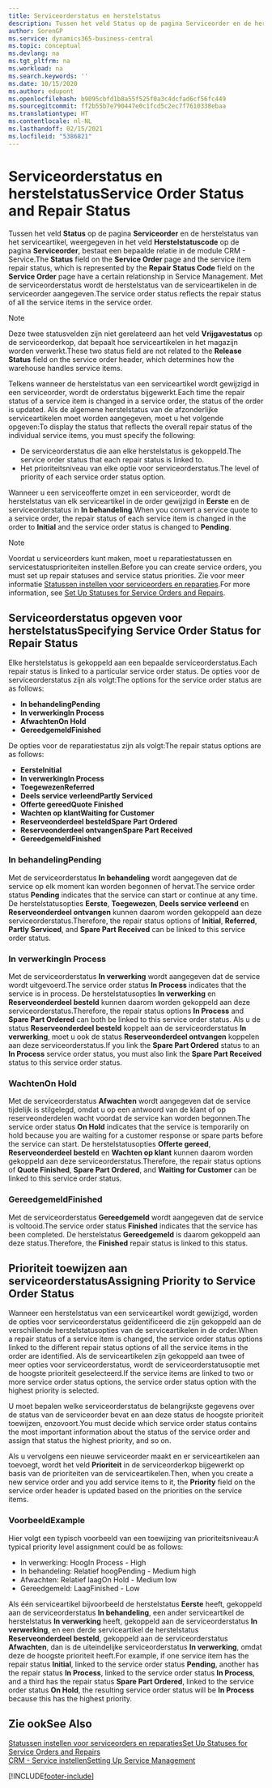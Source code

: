 ```yaml
---
title: Serviceorderstatus en herstelstatus
description: Tussen het veld Status op de pagina Serviceorder en de herstelstatus van het serviceartikel, weergegeven in het veld Herstelstatuscode op de pagina Serviceorder, bestaat een bepaalde relatie in de module CRM - Service. Met de serviceorderstatus wordt de herstelstatus van de serviceartikelen in de serviceorder aangegeven.
author: SorenGP
ms.service: dynamics365-business-central
ms.topic: conceptual
ms.devlang: na
ms.tgt_pltfrm: na
ms.workload: na
ms.search.keywords: ''
ms.date: 10/15/2020
ms.author: edupont
ms.openlocfilehash: b9095cbfd1b8a55f525f0a3c4dcfad6cf56fc449
ms.sourcegitcommit: ff2b55b7e790447e0c1fcd5c2ec7f7610338ebaa
ms.translationtype: HT
ms.contentlocale: nl-NL
ms.lasthandoff: 02/15/2021
ms.locfileid: "5386821"
---
```

# <a name="service-order-status-and-repair-status"></a><span data-ttu-id="c3371-104">Serviceorderstatus en herstelstatus</span><span class="sxs-lookup"><span data-stu-id="c3371-104">Service Order Status and Repair Status</span></span>

<span data-ttu-id="c3371-105">Tussen het veld **Status** op de pagina **Serviceorder** en de herstelstatus van het serviceartikel, weergegeven in het veld **Herstelstatuscode** op de pagina **Serviceorder**, bestaat een bepaalde relatie in de module CRM - Service.</span><span class="sxs-lookup"><span data-stu-id="c3371-105">The **Status** field on the **Service Order** page and the service item repair status, which is represented by the **Repair Status Code** field on the **Service Order** page have a certain relationship in Service Management.</span></span> <span data-ttu-id="c3371-106">Met de serviceorderstatus wordt de herstelstatus van de serviceartikelen in de serviceorder aangegeven.</span><span class="sxs-lookup"><span data-stu-id="c3371-106">The service order status reflects the repair status of all the service items in the service order.</span></span>  

> [!NOTE]  
> <span data-ttu-id="c3371-107">Deze twee statusvelden zijn niet gerelateerd aan het veld **Vrijgavestatus** op de serviceorderkop, dat bepaalt hoe serviceartikelen in het magazijn worden verwerkt.</span><span class="sxs-lookup"><span data-stu-id="c3371-107">These two status field are not related to the **Release Status** field on the service order header, which determines how the warehouse handles service items.</span></span>  

<span data-ttu-id="c3371-108">Telkens wanneer de herstelstatus van een serviceartikel wordt gewijzigd in een serviceorder, wordt de orderstatus bijgewerkt.</span><span class="sxs-lookup"><span data-stu-id="c3371-108">Each time the repair status of a service item is changed in a service order, the status of the order is updated.</span></span> <span data-ttu-id="c3371-109">Als de algemene herstelstatus van de afzonderlijke serviceartikelen moet worden aangegeven, moet u het volgende opgeven:</span><span class="sxs-lookup"><span data-stu-id="c3371-109">To display the status that reflects the overall repair status of the individual service items, you must specify the following:</span></span>  

* <span data-ttu-id="c3371-110">De serviceorderstatus die aan elke herstelstatus is gekoppeld.</span><span class="sxs-lookup"><span data-stu-id="c3371-110">The service order status that each repair status is linked to.</span></span>  
* <span data-ttu-id="c3371-111">Het prioriteitsniveau van elke optie voor serviceorderstatus.</span><span class="sxs-lookup"><span data-stu-id="c3371-111">The level of priority of each service order status option.</span></span>  

<span data-ttu-id="c3371-112">Wanneer u een serviceofferte omzet in een serviceorder, wordt de herstelstatus van elk serviceartikel in de order gewijzigd in **Eerste** en de serviceorderstatus in **In behandeling**.</span><span class="sxs-lookup"><span data-stu-id="c3371-112">When you convert a service quote to a service order, the repair status of each service item is changed in the order to **Initial** and the service order status is changed to **Pending**.</span></span>  

> [!NOTE]
> <span data-ttu-id="c3371-113">Voordat u serviceorders kunt maken, moet u reparatiestatussen en servicestatusprioriteiten instellen.</span><span class="sxs-lookup"><span data-stu-id="c3371-113">Before you can create service orders, you must set up repair statuses and service status priorities.</span></span> <span data-ttu-id="c3371-114">Zie voor meer informatie [Statussen instellen voor serviceorders en reparaties](service-order-repair-status.md).</span><span class="sxs-lookup"><span data-stu-id="c3371-114">For more information, see [Set Up Statuses for Service Orders and Repairs](service-order-repair-status.md).</span></span>

## <a name="specifying-service-order-status-for-repair-status"></a><span data-ttu-id="c3371-115">Serviceorderstatus opgeven voor herstelstatus</span><span class="sxs-lookup"><span data-stu-id="c3371-115">Specifying Service Order Status for Repair Status</span></span>

<span data-ttu-id="c3371-116">Elke herstelstatus is gekoppeld aan een bepaalde serviceorderstatus.</span><span class="sxs-lookup"><span data-stu-id="c3371-116">Each repair status is linked to a particular service order status.</span></span> <span data-ttu-id="c3371-117">De opties voor de serviceorderstatus zijn als volgt:</span><span class="sxs-lookup"><span data-stu-id="c3371-117">The options for the service order status are as follows:</span></span>

* <span data-ttu-id="c3371-118">**In behandeling**</span><span class="sxs-lookup"><span data-stu-id="c3371-118">**Pending**</span></span>
* <span data-ttu-id="c3371-119">**In verwerking**</span><span class="sxs-lookup"><span data-stu-id="c3371-119">**In Process**</span></span>
* <span data-ttu-id="c3371-120">**Afwachten**</span><span class="sxs-lookup"><span data-stu-id="c3371-120">**On Hold**</span></span>
* <span data-ttu-id="c3371-121">**Gereedgemeld**</span><span class="sxs-lookup"><span data-stu-id="c3371-121">**Finished**</span></span>

<span data-ttu-id="c3371-122">De opties voor de reparatiestatus zijn als volgt:</span><span class="sxs-lookup"><span data-stu-id="c3371-122">The repair status options are as follows:</span></span>

* <span data-ttu-id="c3371-123">**Eerste**</span><span class="sxs-lookup"><span data-stu-id="c3371-123">**Initial**</span></span>
* <span data-ttu-id="c3371-124">**In verwerking**</span><span class="sxs-lookup"><span data-stu-id="c3371-124">**In Process**</span></span>
* <span data-ttu-id="c3371-125">**Toegewezen**</span><span class="sxs-lookup"><span data-stu-id="c3371-125">**Referred**</span></span>
* <span data-ttu-id="c3371-126">**Deels service verleend**</span><span class="sxs-lookup"><span data-stu-id="c3371-126">**Partly Serviced**</span></span>
* <span data-ttu-id="c3371-127">**Offerte gereed**</span><span class="sxs-lookup"><span data-stu-id="c3371-127">**Quote Finished**</span></span>
* <span data-ttu-id="c3371-128">**Wachten op klant**</span><span class="sxs-lookup"><span data-stu-id="c3371-128">**Waiting for Customer**</span></span>
* <span data-ttu-id="c3371-129">**Reserveonderdeel besteld**</span><span class="sxs-lookup"><span data-stu-id="c3371-129">**Spare Part Ordered**</span></span>
* <span data-ttu-id="c3371-130">**Reserveonderdeel ontvangen**</span><span class="sxs-lookup"><span data-stu-id="c3371-130">**Spare Part Received**</span></span>
* <span data-ttu-id="c3371-131">**Gereedgemeld**</span><span class="sxs-lookup"><span data-stu-id="c3371-131">**Finished**</span></span>  

### <a name="pending"></a><span data-ttu-id="c3371-132">In behandeling</span><span class="sxs-lookup"><span data-stu-id="c3371-132">Pending</span></span>

<span data-ttu-id="c3371-133">Met de serviceorderstatus **In behandeling** wordt aangegeven dat de service op elk moment kan worden begonnen of hervat.</span><span class="sxs-lookup"><span data-stu-id="c3371-133">The service order status **Pending** indicates that the service can start or continue at any time.</span></span> <span data-ttu-id="c3371-134">De herstelstatusopties **Eerste**, **Toegewezen**, **Deels service verleend** en **Reserveonderdeel ontvangen** kunnen daarom worden gekoppeld aan deze serviceorderstatus.</span><span class="sxs-lookup"><span data-stu-id="c3371-134">Therefore, the repair status options of **Initial**, **Referred**, **Partly Serviced**, and **Spare Part Received** can be linked to this service order status.</span></span>  

### <a name="in-process"></a><span data-ttu-id="c3371-135">In verwerking</span><span class="sxs-lookup"><span data-stu-id="c3371-135">In Process</span></span>

<span data-ttu-id="c3371-136">Met de serviceorderstatus **In verwerking** wordt aangegeven dat de service wordt uitgevoerd.</span><span class="sxs-lookup"><span data-stu-id="c3371-136">The service order status **In Process** indicates that the service is in process.</span></span> <span data-ttu-id="c3371-137">De herstelstatusopties **In verwerking** en **Reserveonderdeel besteld** kunnen daarom worden gekoppeld aan deze serviceorderstatus.</span><span class="sxs-lookup"><span data-stu-id="c3371-137">Therefore, the repair status options **In Process** and **Spare Part Ordered** can both be linked to this service order status.</span></span> <span data-ttu-id="c3371-138">Als u de status **Reserveonderdeel besteld** koppelt aan de serviceorderstatus **In verwerking**, moet u ook de status **Reserveonderdeel ontvangen** koppelen aan deze serviceorderstatus.</span><span class="sxs-lookup"><span data-stu-id="c3371-138">If you link the **Spare Part Ordered** status to an **In Process** service order status, you must also link the **Spare Part Received** status to this service order status.</span></span>  

### <a name="on-hold"></a><span data-ttu-id="c3371-139">Wachten</span><span class="sxs-lookup"><span data-stu-id="c3371-139">On Hold</span></span>

<span data-ttu-id="c3371-140">Met de serviceorderstatus **Afwachten** wordt aangegeven dat de service tijdelijk is stilgelegd, omdat u op een antwoord van de klant of op reserveonderdelen wacht voordat de service kan worden begonnen.</span><span class="sxs-lookup"><span data-stu-id="c3371-140">The service order status **On Hold** indicates that the service is temporarily on hold because you are waiting for a customer response or spare parts before the service can start.</span></span> <span data-ttu-id="c3371-141">De herstelstatusopties **Offerte gereed**, **Reserveonderdeel besteld** en **Wachten op klant** kunnen daarom worden gekoppeld aan deze serviceorderstatus.</span><span class="sxs-lookup"><span data-stu-id="c3371-141">Therefore, the repair status options of **Quote Finished**, **Spare Part Ordered**, and **Waiting for Customer** can be linked to this service order status.</span></span>  

### <a name="finished"></a><span data-ttu-id="c3371-142">Gereedgemeld</span><span class="sxs-lookup"><span data-stu-id="c3371-142">Finished</span></span>

<span data-ttu-id="c3371-143">Met de serviceorderstatus **Gereedgemeld** wordt aangegeven dat de service is voltooid.</span><span class="sxs-lookup"><span data-stu-id="c3371-143">The service order status **Finished** indicates that the service has been completed.</span></span> <span data-ttu-id="c3371-144">De herstelstatus **Gereedgemeld** is daarom gekoppeld aan deze status.</span><span class="sxs-lookup"><span data-stu-id="c3371-144">Therefore, the **Finished** repair status is linked to this status.</span></span>  

## <a name="assigning-priority-to-service-order-status"></a><span data-ttu-id="c3371-145">Prioriteit toewijzen aan serviceorderstatus</span><span class="sxs-lookup"><span data-stu-id="c3371-145">Assigning Priority to Service Order Status</span></span>

<span data-ttu-id="c3371-146">Wanneer een herstelstatus van een serviceartikel wordt gewijzigd, worden de opties voor serviceorderstatus geïdentificeerd die zijn gekoppeld aan de verschillende herstelstatusopties van de serviceartikelen in de order.</span><span class="sxs-lookup"><span data-stu-id="c3371-146">When a repair status of a service item is changed, the service order status options linked to the different repair status options of all the service items in the order are identified.</span></span> <span data-ttu-id="c3371-147">Als de serviceartikelen zijn gekoppeld aan twee of meer opties voor serviceorderstatus, wordt de serviceorderstatusoptie met de hoogste prioriteit geselecteerd.</span><span class="sxs-lookup"><span data-stu-id="c3371-147">If the service items are linked to two or more service order status options, the service order status option with the highest priority is selected.</span></span>  

<span data-ttu-id="c3371-148">U moet bepalen welke serviceorderstatus de belangrijkste gegevens over de status van de serviceorder bevat en aan deze status de hoogste prioriteit toewijzen, enzovoort.</span><span class="sxs-lookup"><span data-stu-id="c3371-148">You must decide which service order status contains the most important information about the status of the service order and assign that status the highest priority, and so on.</span></span>  

<span data-ttu-id="c3371-149">Als u vervolgens een nieuwe serviceorder maakt en er serviceartikelen aan toevoegt, wordt het veld **Prioriteit** in de serviceorderkop bijgewerkt op basis van de prioriteiten van de serviceartikelen.</span><span class="sxs-lookup"><span data-stu-id="c3371-149">Then, when you create a new service order and you add service items to it, the **Priority** field on the service order header is updated based on the priorities on the service items.</span></span>  

### <a name="example"></a><span data-ttu-id="c3371-150">Voorbeeld</span><span class="sxs-lookup"><span data-stu-id="c3371-150">Example</span></span>

<span data-ttu-id="c3371-151">Hier volgt een typisch voorbeeld van een toewijzing van prioriteitsniveau:</span><span class="sxs-lookup"><span data-stu-id="c3371-151">A typical priority level assignment could be as follows:</span></span>  

* <span data-ttu-id="c3371-152">In verwerking: Hoog</span><span class="sxs-lookup"><span data-stu-id="c3371-152">In Process - High</span></span>  
* <span data-ttu-id="c3371-153">In behandeling: Relatief hoog</span><span class="sxs-lookup"><span data-stu-id="c3371-153">Pending - Medium high</span></span>  
* <span data-ttu-id="c3371-154">Afwachten: Relatief laag</span><span class="sxs-lookup"><span data-stu-id="c3371-154">On Hold - Medium low</span></span>  
* <span data-ttu-id="c3371-155">Gereedgemeld: Laag</span><span class="sxs-lookup"><span data-stu-id="c3371-155">Finished - Low</span></span>  

<span data-ttu-id="c3371-156">Als één serviceartikel bijvoorbeeld de herstelstatus **Eerste** heeft, gekoppeld aan de serviceorderstatus **In behandeling**, een ander serviceartikel de herstelstatus **In verwerking** heeft, gekoppeld aan de serviceorderstatus **In verwerking**, en een derde serviceartikel de herstelstatus **Reserveonderdeel besteld**, gekoppeld aan de serviceorderstatus **Afwachten**, dan is de uiteindelijke serviceorderstatus **In verwerking**, omdat deze de hoogste prioriteit heeft.</span><span class="sxs-lookup"><span data-stu-id="c3371-156">For example, if one service item has the repair status **Initial**, linked to the service order status **Pending**, another has the repair status **In Process**, linked to the service order status **In Process**, and a third has the repair status **Spare Part Ordered**, linked to the service order status **On Hold**, the resulting service order status will be **In Process** because this has the highest priority.</span></span>  

## <a name="see-also"></a><span data-ttu-id="c3371-157">Zie ook</span><span class="sxs-lookup"><span data-stu-id="c3371-157">See Also</span></span>

[<span data-ttu-id="c3371-158">Statussen instellen voor serviceorders en reparaties</span><span class="sxs-lookup"><span data-stu-id="c3371-158">Set Up Statuses for Service Orders and Repairs</span></span>](service-order-repair-status.md)  
[<span data-ttu-id="c3371-159">CRM - Service instellen</span><span class="sxs-lookup"><span data-stu-id="c3371-159">Setting Up Service Management</span></span>](service-setup-service.md)  


[!INCLUDE[footer-include](includes/footer-banner.md)]